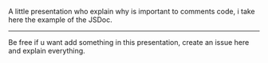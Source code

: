 A little presentation who explain why is important to comments code, i take here the example of the JSDoc.

---

Be free if u want add something in this presentation, create an issue here and explain everything.